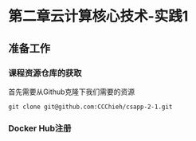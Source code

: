 # 第二章云计算核心技术-实践1


## 准备工作
### 课程资源仓库的获取

首先需要从Github克隆下我们需要的资源

```shell
git clone git@github.com:CCChieh/csapp-2-1.git
```

### Docker Hub注册